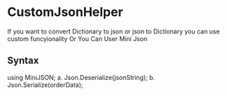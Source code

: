# CustomJsonHelper

If you want to convert Dictionary to json or json to Dictionary  you can use custom funcyionality Or You Can User Mini Json 
## Syntax ## 
using MiniJSON;
a. Json.Deserialize(jsonString);
b. Json.Serialize(orderData);

